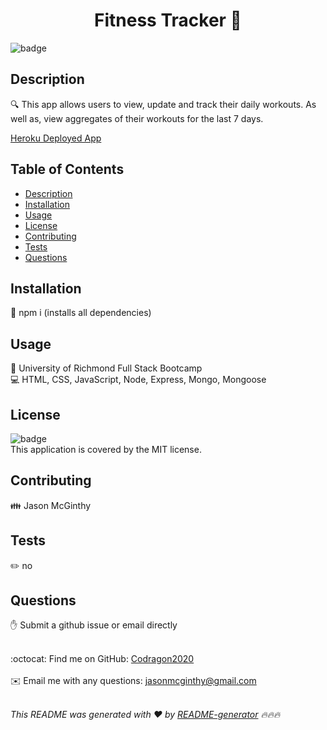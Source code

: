
  <h1 align="center">Fitness Tracker 👋</h1>

  ![badge](https://img.shields.io/badge/license-MIT-brightgreen)<br />

  ## Description
🔍 This app allows users to view, update and track their daily workouts. As well as, view aggregates of their workouts for the last 7 days.

  [Heroku Deployed App](https://ancient-woodland-79393.herokuapp.com/)
  
  ## Table of Contents
  - [Description](#description)
  - [Installation](#installation)
  - [Usage](#usage)
  - [License](#license)
  - [Contributing](#contributing)
  - [Tests](#tests)
  - [Questions](#questions)

  ## Installation
  💾 npm i (installs all dependencies)

  ## Usage
  📌 University of Richmond Full Stack Bootcamp
  <br />
  💻 HTML, CSS, JavaScript, Node, Express, Mongo, Mongoose

  ## License
  ![badge](https://img.shields.io/badge/license-MIT-brightgreen)
  <br />
  This application is covered by the MIT license. 

  ## Contributing
  👪 Jason McGinthy

  ## Tests
  ✏️ no

  ## Questions
  ✋ Submit a github issue or email directly
  <br />
  <br />

  :octocat: Find me on GitHub: [Codragon2020](https://github.com/Codragon2020)
  <br />
  <br />
  ✉️ Email me with any questions: jasonmcginthy@gmail.com
  <br />
  <br />

  _This README was generated with ❤️ by [README-generator](https://github.com/codragon2020/readme_generator) 🔥🔥🔥_

